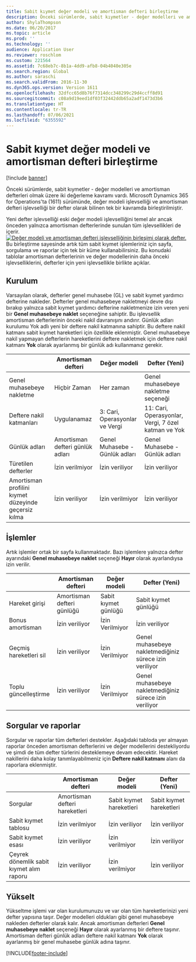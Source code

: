```yaml
---
title: Sabit kıymet değer modeli ve amortisman defteri birleştirme
description: Önceki sürümlerde, sabit kıymetler - değer modelleri ve amortisman defterleri olmak üzere iki değerleme kavramı vardı. Microsoft Dynamics 365 for Operations'ta (1611) sürümünde, değer modeli işlevselliği ve amortisman defteri işlevselliği bir defter olarak bilinen tek bir kavramda birleştirilmiştir.
author: ShylaThompson
ms.date: 06/20/2017
ms.topic: article
ms.prod: ''
ms.technology: ''
audience: Application User
ms.reviewer: roschlom
ms.custom: 221564
ms.assetid: 7c68eb7c-8b1a-4dd9-afb8-04b4040e305e
ms.search.region: Global
ms.author: saraschi
ms.search.validFrom: 2016-11-30
ms.dyn365.ops.version: Version 1611
ms.openlocfilehash: 32dfcc65d8b76f7314dcc348299c29d4ccff8d91
ms.sourcegitcommit: c08a9d19eed1df03f32442ddb65a2adf1473d3b6
ms.translationtype: HT
ms.contentlocale: tr-TR
ms.lasthandoff: 07/06/2021
ms.locfileid: "6355592"
---
```

# <a name="fixed-asset-value-model-and-depreciation-book-merge"></a>Sabit kıymet değer modeli ve amortisman defteri birleştirme

[!include [banner](../includes/banner.md)]

Önceki sürümlerde, sabit kıymetler - değer modelleri ve amortisman defterleri olmak üzere iki değerleme kavramı vardı. Microsoft Dynamics 365 for Operations'ta (1611) sürümünde, değer modeli işlevselliği ve amortisman defteri işlevselliği bir defter olarak bilinen tek bir kavramda birleştirilmiştir.

Yeni defter işlevselliği eski değer modeli işlevselliğini temel alır ancak önceden yalnızca amortisman defterlerinde sunulan tüm işlevsellikleri de içerir. [![Değer modeli ve amortisman defteri işlevselliğinin birleşimi olarak defter.](./media/fixed-assets.png)](./media/fixed-assets.png) Bu birleştirme sayesinde artık tüm sabit kıymet işlemleriniz için sayfa, sorgulama ve raporlar için tek bir küme kullanabilirsiniz. Bu konudaki tablolar amortisman defterlerinin ve değer modellerinin daha önceki işlevselliklerini, defterler için yeni işlevsellikle birlikte açıklar.

## <a name="setup"></a>Kurulum
Varsayılan olarak, defterler genel muhasebe (GL) ve sabit kıymet yardımcı defterine nakleder. Defterler genel muhasebeye nakletmeyi devre dışı bırakıp yalnızca sabit kıymet yardımcı defterine nakletmenize izin veren yeni bir **Genel muhasebeye naklet** seçeneğine sahiptir. Bu işlevsellik amortisman defterlerinin önceki nakil davranışını andırır. Günlük adları kurulumu Yok adlı yeni bir deftere nakil katmanına sahiptir. Bu deftere nakil katmanı sabit kıymet hareketleri için özellikle eklenmiştir. Genel muhasebeye nakil yapmayan defterlerin hareketlerini deftere nakletmek için deftere nakil katmanı **Yok** olarak ayarlanmış bir günlük adı kullanmanız gerekir.

| &nbsp;                                           | Amortisman defteri               | Değer modeli                     | Defter (Yeni)                                              |
|--------------------------------------------------|---------------------------------|---------------------------------|---------------------------------------------------------|
| Genel muhasebeye nakletme                                   | Hiçbir Zaman                           | Her zaman                          | Genel muhasebeye nakletme seçeneği                                |
| Deftere nakil katmanları                                   | Uygulanamaz                  | 3: Cari, Operasyonlar ve Vergi | 11: Cari, Operasyonlar, Vergi, 7 özel katman ve Yok |
| Günlük adları                                    | Amortisman defteri günlük adları | Genel Muhasebe - Günlük adları              | Genel Muhasebe - Günlük adları                                      |
| Türetilen defterler                                    | İzin verilmiyor                     | İzin veriliyor                         | İzin veriliyor                                                 |
| Amortisman profilini kıymet düzeyinde geçersiz kılma | İzin veriliyor                         | İzin verilmiyor                     | İzin veriliyor                                                 |

## <a name="processes"></a>İşlemler
Artık işlemler ortak bir sayfa kullanmaktadır. Bazı işlemlere yalnızca defter ayarındaki **Genel muhasebeye naklet** seçeneği **Hayır** olarak ayarlandıysa izin verilir.

| &nbsp;                                           | Amortisman defteri               | Değer modeli                     | Defter (Yeni)                                              |
|--------------------------------|---------------------------|---------------------|------------------------------------------|
| Hareket girişi              | Amortisman defteri günlüğü | Sabit kıymet günlüğü | Sabit kıymet günlüğü                      |
| Bonus amortisman             | İzin veriliyor                   | İzin Verilmiyor         | İzin veriliyor                                  |
| Geçmiş hareketleri sil | İzin veriliyor                   | İzin Verilmiyor         | Genel muhasebeye nakletmediğiniz sürece izin veriliyor |
| Toplu güncelleştirme                    | İzin veriliyor                   | İzin Verilmiyor         | Genel muhasebeye nakletmediğiniz sürece izin veriliyor |

## <a name="inquiries-and-reports"></a>Sorgular ve raporlar
Sorgular ve raporlar tüm defterleri destekler. Aşağıdaki tabloda yer almayan raporlar önceden amortisman defterlerini ve değer modellerini destekliyordu ve şimdi de tüm defter türlerini desteklemeye devam edecektir. Hareket nakillerini daha kolay tanımlayabilmeniz için **Deftere nakil katmanı** alanı da raporlara eklenmiştir.

| &nbsp;                                           | Amortisman defteri               | Değer modeli                     | Defter (Yeni)                                              |
|---------------------------------------|--------------------------------|--------------------------|--------------------------|
| Sorgular                             | Amortisman defteri hareketleri | Sabit kıymet hareketleri | Sabit kıymet hareketleri |
| Sabit kıymet tablosu                 | İzin verilmiyor                    | İzin veriliyor                  | İzin veriliyor                  |
| Sabit kıymet esası                     | İzin veriliyor                        | İzin verilmiyor              | İzin veriliyor                  |
| Çeyrek dönemlik sabit kıymet alım raporu | İzin veriliyor                        | İzin verilmiyor              | İzin veriliyor                  |

## <a name="upgrade"></a>Yükselt
Yükseltme işlemi var olan kurulumunuzu ve var olan tüm hareketlerinizi yeni defter yapısına taşır. Değer modelleri oldukları gibi genel muhasebeye nakleden defterler olarak kalır. Ancak amortisman defterleri **Genel muhasebeye naklet** seçeneği **Hayır** olarak ayarlanmış bir deftere taşınır. Amortisman defteri günlük adları deftere nakil katmanı **Yok** olarak ayarlanmış bir genel muhasebe günlük adına taşınır.





[!INCLUDE[footer-include](../../includes/footer-banner.md)]